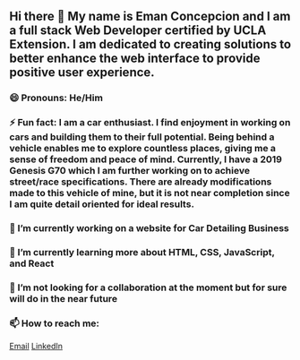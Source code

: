 ## Hi there 👋 My name is Eman Concepcion and I am a full stack Web Developer certified by UCLA Extension. I am dedicated to creating solutions to better enhance the web interface to provide positive user experience.

### 😄 Pronouns: He/Him

### ⚡ Fun fact: I am a car enthusiast. I find enjoyment in working on cars and building them to their full potential. Being behind a vehicle enables me to explore countless places, giving me a sense of freedom and peace of mind. Currently, I have a 2019 Genesis G70 which I am further working on to achieve street/race specifications. There are already modifications made to this vehicle of mine, but it is not near completion since I am quite detail oriented for ideal results.

### 🔭 I’m currently working on a website for Car Detailing Business

### 🌱 I’m currently learning more about HTML, CSS, JavaScript, and React

### 👯 I’m not looking for a collaboration at the moment but for sure will do in the near future

### 📫 How to reach me:
[Email](Concepcion_eman@yahoo.com)
[LinkedIn](https://www.linkedin.com/in/eman-concepcion-a209b8231/)

